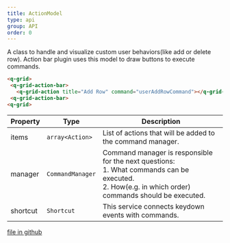 ```yaml
---
title: ActionModel
type: api
group: API
order: 0
---
```

A class to handle and visualize custom user behaviors(like add or delete row). Action bar plugin uses this model to draw buttons to execute commands.
```html
<q-grid>
 <q-grid-action-bar>
   <q-grid-action title="Add Row" command="userAddRowCommand"></q-grid-action>
 <q-grid-action-bar>
<q-grid>
```


Property|Type|Description
---|---|---
items|`array<Action>`|List of actions that will be added to the command manager.
manager|`CommandManager`|Command manager is responsible for the next questions:<br />1. What commands can be executed.<br />2. How(e.g. in which order) commands should be executed.
shortcut|`Shortcut`|This service connects keydown events with commands.

[file in github](https://github.com/qgrid/ng2/core/action.model.js)
